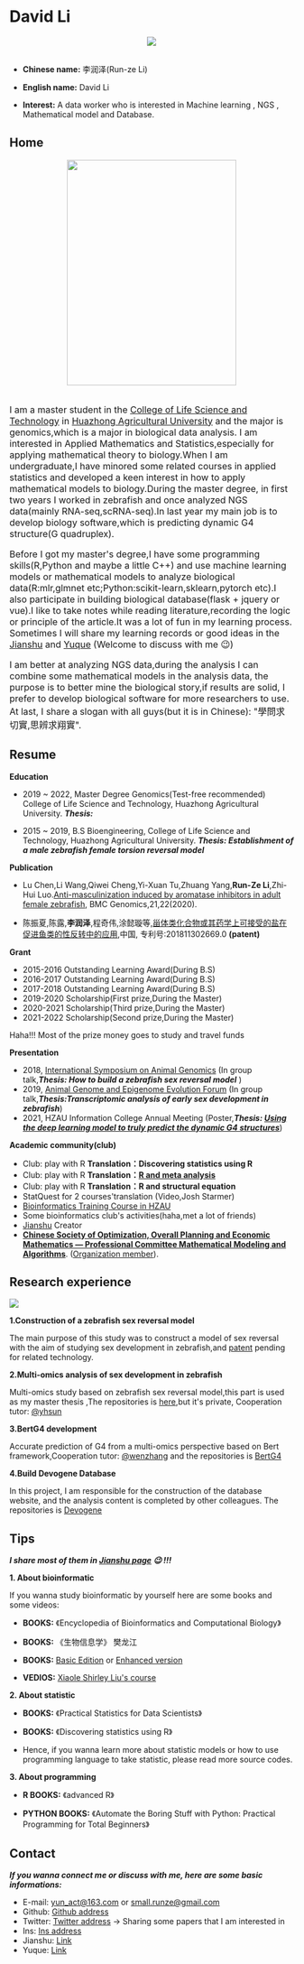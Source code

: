 # David Li
<div align=center>
  <img src="https://user-images.githubusercontent.com/47686371/153701311-09176a3f-73b6-496c-8f50-ea3c6035afaf.png">
</div>
<br>

* **Chinese name:** 李润泽(Run-ze Li)

* **English name:** David Li

* **Interest:** A data worker who is interested in Machine learning , NGS , Mathematical model and Database.

    
## Home
<div align=center>
  <img src="https://user-images.githubusercontent.com/47686371/153701898-2d759572-b052-4121-94c0-535cc6986675.jpg" width="300px" height="400px">
</div>
<br>

<font size=3>
  <p>
    I am a master student in the <a href='http://lst.hzau.edu.cn/'>College of Life Science and Technology</a> in <a href='http://www.hzau.edu.cn/'>Huazhong Agricultural University</a> and the major is genomics,which is a major in biological data analysis. I am interested in Applied Mathematics and Statistics,especially for applying mathematical theory to biology.When I am undergraduate,I have minored some related courses in applied statistics and developed a keen interest in how to apply mathematical models to biology.During the master degree, in first two years I worked in zebrafish and once analyzed NGS data(mainly RNA-seq,scRNA-seq).In last year my main job is to develop biology software,which is predicting dynamic G4 structure(G quadruplex).
  </p>
  <p>
    Before I got my master's degree,I have some programming skills(R,Python and maybe a little C++) and use machine learning models or mathematical models to analyze biological data(R:mlr,glmnet etc;Python:scikit-learn,sklearn,pytorch etc).I also participate in building biological database(flask + jquery or vue).I like to take notes while reading literature,recording the logic or principle of the article.It was a lot of fun in my learning process. Sometimes I will share my learning records or good ideas in the <a href='https://www.jianshu.com/u/ecfc4115cd90'>Jianshu</a> and <a href='https://www.yuque.com/u1629231/qd3xf6'>Yuque</a> (Welcome to discuss with me 😉)
  </p>
  <p>
     I am better at analyzing NGS data,during the analysis I can combine some mathematical models in the analysis data, the purpose is to better mine the biological story,if results are solid, I prefer to develop biological software for more researchers to use. At last, I share a slogan with all guys(but it is in Chinese): "學問求切實,思辨求翔實".
  </p>
</font>

## Resume

**Education**

  + 2019 ~ 2022, Master Degree Genomics(Test-free recommended) College of Life Science and Technology, Huazhong Agricultural University. ***Thesis:*** 
  
  + 2015 ~ 2019, B.S Bioengineering, College of Life Science and Technology, Huazhong Agricultural University. ***Thesis: Establishment of a male zebrafish female 
torsion reversal model*** 

**Publication**

+ Lu Chen,Li Wang,Qiwei Cheng,Yi-Xuan Tu,Zhuang Yang,**Run-Ze Li**,Zhi-Hui Luo.[Anti-masculinization induced by aromatase inhibitors in adult female zebrafish](item_2.md), BMC Genomics,21,22(2020).

+ 陈振夏,陈露,**李润泽**,程奇伟,涂懿璇等,[甾体类化合物或其药学上可接受的盐在促进鱼类的性反转中的应用](item_1.md),中国, 专利号:201811302669.0 **(patent)**

**Grant**

+ 2015-2016 Outstanding Learning Award(During B.S)
+ 2016-2017 Outstanding Learning Award(During B.S)
+ 2017-2018 Outstanding Learning Award(During B.S)
+ 2019-2020 Scholarship(First prize,During the Master)
+ 2020-2021 Scholarship(Third prize,During the Master)
+ 2021-2022 Scholarship(Second prize,During the Master)

Haha!!! Most of the prize money goes to study and travel funds

**Presentation**

+ 2018, [International Symposium on Animal Genomics](http://lst.hzau.edu.cn/info/1190/4550.htm) (In group talk,***Thesis: How to build a zebrafish sex reversal model*** )
+ 2019, [Animal Genome and Epigenome Evolution Forum](https://www.sohu.com/a/341272766_739387) (In group talk,***Thesis:Transcriptomic analysis of early sex development in zebrafish***)
+ 2021, HZAU Information College Annual Meeting (Poster,***Thesis: [Using the deep learning model to truly predict the dynamic G4 structures](item_3.md)***)

**Academic community(club)**

+ Club: play with R **Translation：Discovering statistics using R**
+ Club: play with R **Translation：[R and meta analysis](item_4.md)**
+ Club: play with R **Translation：R and structural equation**
+ StatQuest for 2 courses'translation (Video,Josh Starmer)
+ [Bioinformatics Training Course in HZAU](http://lst.hzau.edu.cn/info/1072/2597.htm)
+ Some bioinformatics club's activities(haha,met a lot of friends)
+ [Jianshu](https://www.jianshu.com/u/ecfc4115cd90) Creator
+ **[Chinese Society of Optimization, Overall Planning and Economic Mathematics — Professional Committee Mathematical Modeling and Algorithms](http://www.scope.org.cn/)**. ([Organization member](item_5.md)).

  
## Research experience
![](https://user-images.githubusercontent.com/47686371/153610012-797929c9-3e6f-425d-8a4d-6e2b85bdaa5a.jpg)


**1.Construction of a zebrafish sex reversal model**

The main purpose of this study was to construct a model of sex reversal with the aim of studying sex development in zebrafish,and [patent](item_1.md) pending for related technology.

**2.Multi-omics analysis of sex development in zebrafish**

Multi-omics study based on zebrafish sex reversal model,this part is used as my master thesis ,The repositories is [here](https://github.com/hzaurzli/Aquatic-institute),but it's private, Cooperation tutor: [@yhsun](http://people.ucas.ac.cn/~yhsun)

**3.BertG4 development**

Accurate prediction of G4 from a multi-omics perspective based on Bert framework,Cooperation tutor: [@wenzhang](http://coi.hzau.edu.cn/info/1162/4523.htm) and the repositories is [BertG4](https://github.com/hzaurzli/BertG4)

**4.Build Devogene Database**

In this project, I am responsible for the construction of the database website, and the analysis content is completed by other colleagues. The repositories is [Devogene](https://github.com/hzaurzli/ddglnc)


## Tips

***I share most of them in [Jianshu page](https://www.jianshu.com/u/ecfc4115cd90) 😉 !!!***

**1. About bioinformatic**

If you wanna study bioinformatic by yourself here are some books and some videos:

* **BOOKS:** 《Encyclopedia of Bioinformatics and Computational Biology》

* **BOOKS:** 《生物信息学》 樊龙江
  
* **BOOKS:** [Basic Edition](https://lulab2.gitbook.io/teaching/) or [Enhanced version](https://lulab1.gitbook.io/teaching/)

* **VEDIOS:** [Xiaole Shirley Liu's course](https://links.jianshu.com/go?to=https%3A%2F%2Fcanvas.harvard.edu%2Fcourses%2F49497)


**2. About statistic**

* **BOOKS:** 《Practical Statistics for Data Scientists》

* **BOOKS:** 《Discovering statistics using R》

* Hence, if you wanna learn more about statistic models or how to use programming language to take statistic, please read more source codes.


**3. About programming**

* **R BOOKS:** 《advanced R》

* **PYTHON BOOKS:**  《Automate the Boring Stuff with Python: Practical Programming for Total Beginners》


## Contact
***If you wanna connect me or discuss with me, here are some basic informations:***

+ E-mail: yun_act@163.com or small.runze@gmail.com
+ Github: [Github address](https://github.com/hzaurzli/)
+ Twitter: [Twitter address](https://twitter.com/lirz96208886) -> Sharing some papers that I am interested in
+ Ins: [Ins address](https://www.instagram.com/small.runze/?hl=en)
+ Jianshu: [Link](https://www.jianshu.com/u/ecfc4115cd90)
+ Yuque: [Link](https://www.yuque.com/u1629231/qd3xf6)


